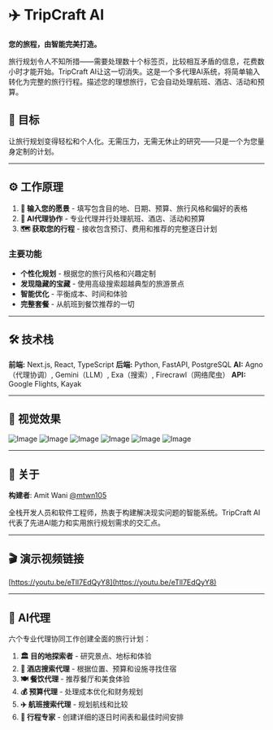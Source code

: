 # ✈️ TripCraft AI

**您的旅程，由智能完美打造。**

旅行规划令人不知所措——需要处理数十个标签页，比较相互矛盾的信息，花费数小时才能开始。TripCraft AI让这一切消失。这是一个多代理AI系统，将简单输入转化为完整的旅行行程。描述您的理想旅行，它会自动处理航班、酒店、活动和预算。

## 🎯 目标

让旅行规划变得轻松和个人化。无需压力，无需无休止的研究——只是一个为您量身定制的计划。

---

## ⚙️ 工作原理

1. **🎯 输入您的愿景** - 填写包含目的地、日期、预算、旅行风格和偏好的表格
2. **🤖 AI代理协作** - 专业代理并行处理航班、酒店、活动和预算
3. **🗺️ 获取您的行程** - 接收包含预订、费用和推荐的完整逐日计划

### 主要功能
- **个性化规划** - 根据您的旅行风格和兴趣定制
- **发现隐藏的宝藏** - 使用高级搜索超越典型的旅游景点
- **智能优化** - 平衡成本、时间和体验
- **完整套餐** - 从航班到餐饮推荐的一切

---

## 🛠️ 技术栈

**前端:** Next.js, React, TypeScript
**后端:** Python, FastAPI, PostgreSQL
**AI:** Agno（代理协调）, Gemini（LLM）, Exa（搜索）, Firecrawl（网络爬虫）
**API:** Google Flights, Kayak

---

## 📸 视觉效果

![Image](https://github.com/user-attachments/assets/5fae2938-6d2c-4fc7-86be-d22bb84729a6)
![Image](https://github.com/user-attachments/assets/1bd6e98f-ae32-47be-90a0-23ee6f06c613)
![Image](https://github.com/user-attachments/assets/45db7d19-67ca-4c92-985f-79a7cb976b1c)
![Image](https://github.com/user-attachments/assets/7a06c3de-281d-4820-a517-ea81137289d7)
![Image](https://github.com/user-attachments/assets/523f0d02-8a72-4709-b3d4-5102f1d1b950)
![Image](https://github.com/user-attachments/assets/dbab944a-7678-4eae-9ead-05f15c3de407)

---

## 👥 关于

**构建者**: Amit Wani [@mtwn105](https://github.com/mtwn105)

全栈开发人员和软件工程师，热衷于构建解决现实问题的智能系统。TripCraft AI代表了先进AI能力和实用旅行规划需求的交汇点。

---

## 🎬 演示视频链接

[https://youtu.be/eTll7EdQyY8](https://youtu.be/eTll7EdQyY8)

---

## 🤖 AI代理

六个专业代理协同工作创建全面的旅行计划：

1. **🏛️ 目的地探索者** - 研究景点、地标和体验
2. **🏨 酒店搜索代理** - 根据位置、预算和设施寻找住宿
3. **🍽️ 餐饮代理** - 推荐餐厅和美食体验
4. **💰 预算代理** - 处理成本优化和财务规划
5. **✈️ 航班搜索代理** - 规划航线和比较
6. **📅 行程专家** - 创建详细的逐日时间表和最佳时间安排
